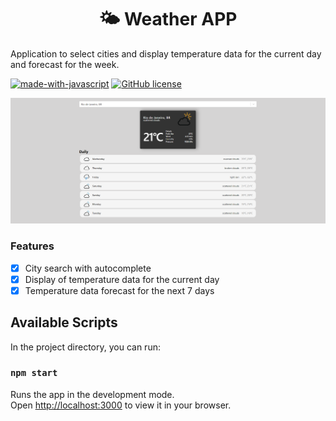 <h1 align="center">🌤 Weather APP</a></h1>
Application to select cities and display temperature data for the current day and forecast for the week.  

[![made-with-javascript](https://img.shields.io/badge/Made%20with-JavaScript-1f425f.svg)](https://www.javascript.com)
[![GitHub license](https://img.shields.io/github/license/Naereen/StrapDown.js.svg)](https://github.com/Naereen/StrapDown.js/blob/master/LICENSE)

![application screen](https://raw.githubusercontent.com/dropecosta/weather-application/master/src/assets/screen.png)

### Features

- [x] City ​​search with autocomplete
- [x] Display of temperature data for the current day
- [x] Temperature data forecast for the next 7 days

## Available Scripts

In the project directory, you can run:

### `npm start`

Runs the app in the development mode.\
Open [http://localhost:3000](http://localhost:3000) to view it in your browser.

